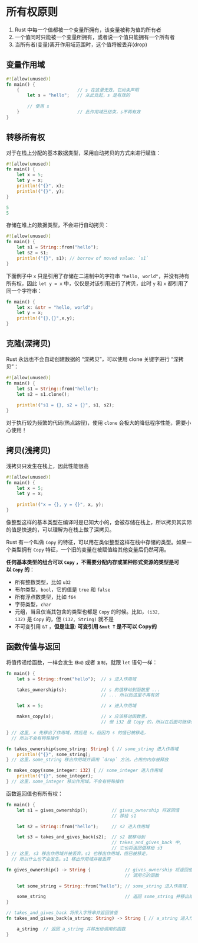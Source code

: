 # 所有权原则

1.  Rust 中每一个值都被一个变量所拥有，该变量被称为值的所有者
2.  一个值同时只能被一个变量所拥有，或者说一个值只能拥有一个所有者
3.  当所有者(变量)离开作用域范围时，这个值将被丢弃(drop)

## 变量作用域

```rust
#![allow(unused)]
fn main() {
	{                      // s 在这里无效，它尚未声明
	    let s = "hello";   // 从此处起，s 是有效的
	
	    // 使用 s
	}                      // 此作用域已结束，s不再有效
}
```

## 转移所有权

对于在栈上分配的基本数据类型，采用自动拷贝的方式来进行赋值：

```rust
#![allow(unused)]
fn main() {
	let x = 5;
	let y = x;
	println!("{}", x);
    println!("{}", y);
}
```

```rust
5
5
```

存储在堆上的数据类型，不会进行自动拷贝：

```rust
#![allow(unused)]
fn main() {
	let s1 = String::from("hello");
	let s2 = s1;
	println!("{}", s1); // borrow of moved value: `s1`
}
```

下面例子中 `x` 只是引用了存储在二进制中的字符串 `"hello, world"`，并没有持有所有权，因此 `let y = x` 中，仅仅是对该引用进行了拷贝，此时 `y` 和 `x` 都引用了同一个字符串：

```rust
fn main() {
    let x: &str = "hello, world";
    let y = x;
    println!("{},{}",x,y);
}
```

## 克隆(深拷贝)

Rust 永远也不会自动创建数据的 “深拷贝”，可以使用 clone 关键字进行 “深拷贝”：

```rust
#![allow(unused)]
fn main() {
	let s1 = String::from("hello");
	let s2 = s1.clone();
	
	println!("s1 = {}, s2 = {}", s1, s2);
}
```

对于执行较为频繁的代码(热点路径)，使用 `clone` 会极大的降低程序性能，需要小心使用！

## 拷贝(浅拷贝)

浅拷贝只发生在栈上，因此性能很高

```rust
#![allow(unused)]
fn main() {
	let x = 5;
	let y = x;
	
	println!("x = {}, y = {}", x, y);
}
```

像整型这样的基本类型在编译时是已知大小的，会被存储在栈上，所以拷贝其实际的值是快速的，可以理解为在栈上做了深拷贝。

Rust 有一个叫做 `Copy` 的特征，可以用在类似整型这样在栈中存储的类型。如果一个类型拥有 `Copy` 特征，一个旧的变量在被赋值给其他变量后仍然可用。

**任何基本类型的组合可以 `Copy` ，不需要分配内存或某种形式资源的类型是可以 `Copy` 的**：

- 所有整数类型，比如 `u32`
- 布尔类型，`bool`，它的值是 `true` 和 `false`
- 所有浮点数类型，比如 `f64`
- 字符类型，`char`
- 元组，当且仅当其包含的类型也都是 `Copy` 的时候。比如，`(i32, i32)` 是 `Copy` 的，但 `(i32, String)` 就不是
- 不可变引用 `&T` ，**但是注意: 可变引用 `&mut T` 是不可以 Copy的**

## 函数传值与返回

将值传递给函数，一样会发生 `移动` 或者 `复制`，就跟 `let` 语句一样：

```rust
fn main() {
    let s = String::from("hello");  // s 进入作用域

    takes_ownership(s);             // s 的值移动到函数里 ...
                                    // ... 所以到这里不再有效

    let x = 5;                      // x 进入作用域

    makes_copy(x);                  // x 应该移动函数里，
                                    // 但 i32 是 Copy 的，所以在后面可继续使用 x

} // 这里, x 先移出了作用域，然后是 s。但因为 s 的值已被移走，
  // 所以不会有特殊操作

fn takes_ownership(some_string: String) { // some_string 进入作用域
    println!("{}", some_string);
} // 这里，some_string 移出作用域并调用 `drop` 方法。占用的内存被释放

fn makes_copy(some_integer: i32) { // some_integer 进入作用域
    println!("{}", some_integer);
} // 这里，some_integer 移出作用域。不会有特殊操作
```

函数返回值也有所有权：

```rust
fn main() {
    let s1 = gives_ownership();         // gives_ownership 将返回值
                                        // 移给 s1

    let s2 = String::from("hello");     // s2 进入作用域

    let s3 = takes_and_gives_back(s2);  // s2 被移动到
                                        // takes_and_gives_back 中,
                                        // 它也将返回值移给 s3
} // 这里, s3 移出作用域并被丢弃。s2 也移出作用域，但已被移走，
  // 所以什么也不会发生。s1 移出作用域并被丢弃

fn gives_ownership() -> String {             // gives_ownership 将返回值移动给
                                             // 调用它的函数

    let some_string = String::from("hello"); // some_string 进入作用域.

    some_string                              // 返回 some_string 并移出给调用的函数
}

// takes_and_gives_back 将传入字符串并返回该值
fn takes_and_gives_back(a_string: String) -> String { // a_string 进入作用域

    a_string  // 返回 a_string 并移出给调用的函数
}
```